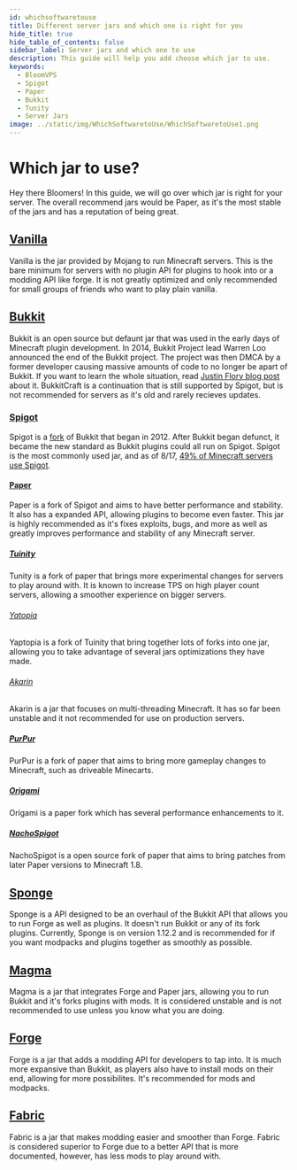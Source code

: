 ```yaml
---
id: whichsoftwaretouse
title: Different server jars and which one is right for you
hide_title: true
hide_table_of_contents: false
sidebar_label: Server jars and which one to use
description: This guide will help you add choose which jar to use.
keywords:
  - BloomVPS
  - Spigot
  - Paper
  - Bukkit
  - Tunity
  - Server Jars
image: ../static/img/WhichSoftwaretoUse/WhichSoftwaretoUse1.png
---
```

# Which jar to use?
Hey there Bloomers! In this guide, we will go over which jar is right for your server. The overall recommend jars would be Paper, as it's the most stable of the jars and has a reputation of being great.

## [Vanilla](https://www.minecraft.net/en-us/download/server)
Vanilla is the jar provided by Mojang to run Minecraft servers. This is the bare minimum for servers with no plugin API for plugins to hook into or a modding API like forge. It is not greatly optimized and only recommended for small groups of friends who want to play plain vanilla.

## [Bukkit](https://bukkit.org/)
Bukkit is an open source but defaunt jar that was used in the early days of Minecraft plugin development. In 2014, Bukkit Project lead Warren Loo announced the end of the Bukkit project. The project was then DMCA by a former developer causing massive amounts of code to no longer be apart of Bukkit. If you want to learn the whole situation, read [Justin Flory blog post](https://blog.jwf.io/2020/04/open-source-minecraft-bukkit-gpl/) about it. BukkitCraft is a continuation that is still supported by Spigot, but is not recommended for servers as it's old and rarely recieves updates.

### [Spigot](https://www.spigotmc.org/)
Spigot is a [fork](https://en.wikipedia.org/wiki/Fork_(software_development)) of Bukkit that began in 2012. After Bukkit began defunct, it became the new standard as Bukkit plugins could all run on Spigot. Spigot is the most commonly used jar, and as of 8/17, [49% of Minecraft servers use Spigot](https://bstats.org/plugin/bukkit/_bukkit_/1).

#### [Paper](https://github.com/PaperMC/Paper)
Paper is a fork of Spigot and aims to have better performance and stability. It also has a expanded API, allowing plugins to become even faster. This jar is highly recommended as it's fixes exploits, bugs, and more as well as greatly improves performance and stability of any Minecraft server. 

##### [Tuinity](https://github.com/Spottedleaf/Tuinity)
Tunity is a fork of paper that brings more experimental changes for servers to play around with. It is known to increase TPS on high player count servers, allowing a smoother experience on bigger servers.

###### [Yatopia](https://github.com/YatopiaMC/Yatopia)
Yaptopia is a fork of Tuinity that bring together lots of forks into one jar, allowing you to take advantage of several jars optimizations they have made.

###### [Akarin](https://github.com/Akarin-project/Akarin)
Akarin is a jar that focuses on multi-threading Minecraft. It has so far been unstable and it not recommended for use on production servers.

##### [PurPur](https://github.com/pl3xgaming/Purpur)
PurPur is a fork of paper that aims to bring more gameplay changes to Minecraft, such as driveable Minecarts.

##### [Origami](https://github.com/Minebench/Origami)
Origami is a paper fork which has several performance enhancements to it.

##### [NachoSpigot](https://github.com/CobbleSword/NachoSpigot)
NachoSpigot is a open source fork of paper that aims to bring patches from later Paper versions to Minecraft 1.8.

## [Sponge](https://www.spongepowered.org/)
Sponge is a API designed to be an overhaul of the Bukkit API that allows you to run Forge as well as plugins. It doesn't run Bukkit or any of its fork plugins. Currently, Sponge is on version 1.12.2 and is recommended for if you want modpacks and plugins together as smoothly as possible.

## [Magma](https://magmafoundation.org/)
Magma is a jar that integrates Forge and Paper jars, allowing you to run Bukkit and it's forks plugins with mods. It is considered unstable and is not recommended to use unless you know what you are doing.

## [Forge](https://files.minecraftforge.net/)
Forge is a jar that adds a modding API for developers to tap into. It is much more expansive than Bukkit, as players also have to install mods on their end, allowing for more possibilites. It's recommended for mods and modpacks.

## [Fabric](https://fabricmc.net/)
Fabric is a jar that makes modding easier and smoother than Forge. Fabric is considered superior to Forge due to a better API that is more documented, however, has less mods to play around with. 

